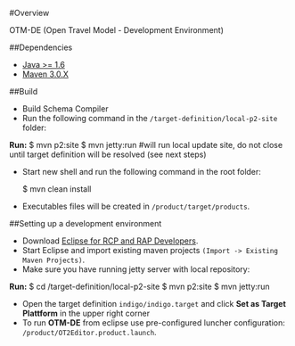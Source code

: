 #Overview

OTM-DE (Open Travel Model - Development Environment)

##Dependencies
* [Java >= 1.6](http://www.oracle.com/technetwork/java/javase/downloads/index.html)
* [Maven 3.0.X](http://maven.apache.org/)


##Build 

* Build Schema Compiler
* Run the following command in the `/target-definition/local-p2-site` folder:

__Run:__
    $ mvn p2:site
    $ mvn jetty:run #will run local update site, do not close until target definition will be resolved (see next steps)

* Start new shell and run the following command in the root folder:

    $ mvn clean install

* Executables files will be created in `/product/target/products`.

##Setting up a development environment

* Download [Eclipse for RCP and RAP Developers](http://www.eclipse.org/downloads/packages/eclipse-rcp-and-rap-developers/keplersr1).
* Start Eclipse and import existing maven projects `(Import -> Existing Maven Projects)`.
* Make sure you have running jetty server with local repository:

__Run:__
    $ cd /target-definition/local-p2-site
    $ mvn p2:site
    $ mvn jetty:run
* Open the target definition `indigo/indigo.target` and click **Set as Target Plattform** in the upper right corner
* To run **OTM-DE** from eclipse use pre-configured luncher configuration: `/product/OT2Editor.product.launch`.

